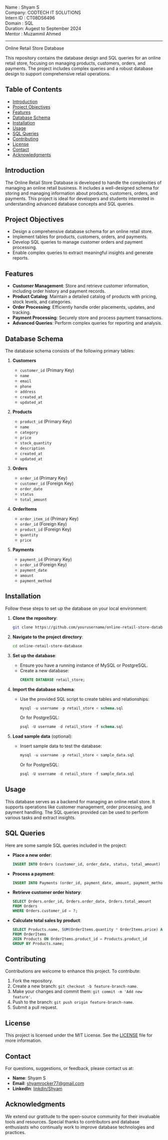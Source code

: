 Name      : Shyam S
<BR>
Company: CODTECH IT SOLUTIONS
<BR>
Intern ID : CT08DS6496
<BR>
Domain  : SQL
<BR>
Duration: Augest to September 2024
<BR>
Mentor : Muzammil Ahmed


---

Online Retail Store Database

This repository contains the database design and SQL queries for an online retail store, focusing on managing products, customers, orders, and payments. The project includes complex queries and a robust database design to support comprehensive retail operations.

## Table of Contents

- [Introduction](#introduction)
- [Project Objectives](#project-objectives)
- [Features](#features)
- [Database Schema](#database-schema)
- [Installation](#installation)
- [Usage](#usage)
- [SQL Queries](#sql-queries)
- [Contributing](#contributing)
- [License](#license)
- [Contact](#contact)
- [Acknowledgments](#acknowledgments)

## Introduction

The Online Retail Store Database is developed to handle the complexities of managing an online retail business. It includes a well-designed schema for storing and managing information about products, customers, orders, and payments. This project is ideal for developers and students interested in understanding advanced database concepts and SQL queries.

## Project Objectives

- Design a comprehensive database schema for an online retail store.
- Implement tables for products, customers, orders, and payments.
- Develop SQL queries to manage customer orders and payment processing.
- Enable complex queries to extract meaningful insights and generate reports.

## Features

- **Customer Management**: Store and retrieve customer information, including order history and payment records.
- **Product Catalog**: Maintain a detailed catalog of products with pricing, stock levels, and categories.
- **Order Processing**: Efficiently handle order placements, updates, and tracking.
- **Payment Processing**: Securely store and process payment transactions.
- **Advanced Queries**: Perform complex queries for reporting and analysis.

## Database Schema

The database schema consists of the following primary tables:

1. **Customers**
   - `customer_id` (Primary Key)
   - `name`
   - `email`
   - `phone`
   - `address`
   - `created_at`
   - `updated_at`

2. **Products**
   - `product_id` (Primary Key)
   - `name`
   - `category`
   - `price`
   - `stock_quantity`
   - `description`
   - `created_at`
   - `updated_at`

3. **Orders**
   - `order_id` (Primary Key)
   - `customer_id` (Foreign Key)
   - `order_date`
   - `status`
   - `total_amount`

4. **OrderItems**
   - `order_item_id` (Primary Key)
   - `order_id` (Foreign Key)
   - `product_id` (Foreign Key)
   - `quantity`
   - `price`

5. **Payments**
   - `payment_id` (Primary Key)
   - `order_id` (Foreign Key)
   - `payment_date`
   - `amount`
   - `payment_method`

## Installation

Follow these steps to set up the database on your local environment:

1. **Clone the repository**:
   ```bash
   git clone https://github.com/yourusername/online-retail-store-database (https://github.com/MSivananthan/CODTECH-TASK03).git
   ```

2. **Navigate to the project directory**:
   ```bash
   cd online-retail-store-database
   ```

3. **Set up the database**:
   - Ensure you have a running instance of MySQL or PostgreSQL.
   - Create a new database:
     ```sql
     CREATE DATABASE retail_store;
     ```

4. **Import the database schema**:
   - Use the provided SQL script to create tables and relationships:
     ```sql
     mysql -u username -p retail_store < schema.sql
     ```
     Or for PostgreSQL:
     ```sql
     psql -U username -d retail_store -f schema.sql
     ```

5. **Load sample data** (optional):
   - Insert sample data to test the database:
     ```sql
     mysql -u username -p retail_store < sample_data.sql
     ```
     Or for PostgreSQL:
     ```sql
     psql -U username -d retail_store -f sample_data.sql
     ```

## Usage

This database serves as a backend for managing an online retail store. It supports operations like customer management, order processing, and payment handling. The SQL queries provided can be used to perform various tasks and extract insights.

## SQL Queries

Here are some sample SQL queries included in the project:

- **Place a new order**:
  ```sql
  INSERT INTO Orders (customer_id, order_date, status, total_amount) VALUES (?, ?, ?, ?);
  ```

- **Process a payment**:
  ```sql
  INSERT INTO Payments (order_id, payment_date, amount, payment_method) VALUES (?, ?, ?, ?);
  ```

- **Retrieve customer order history**:
  ```sql
  SELECT Orders.order_id, Orders.order_date, Orders.total_amount
  FROM Orders
  WHERE Orders.customer_id = ?;
  ```

- **Calculate total sales by product**:
  ```sql
  SELECT Products.name, SUM(OrderItems.quantity * OrderItems.price) AS total_sales
  FROM OrderItems
  JOIN Products ON OrderItems.product_id = Products.product_id
  GROUP BY Products.name;
  ```

## Contributing

Contributions are welcome to enhance this project. To contribute:

1. Fork the repository.
2. Create a new branch: `git checkout -b feature-branch-name`.
3. Make your changes and commit them: `git commit -m 'Add new feature'`.
4. Push to the branch: `git push origin feature-branch-name`.
5. Submit a pull request.

## License

This project is licensed under the MIT License. See the [LICENSE](LICENSE) file for more information.

## Contact

For questions, suggestions, or feedback, please contact us at:

- **Name**: Shyam S
- **Email**: shyamrocker77@gmail.com
- **LinkedIn**: [linkdin/Shyam](www.linkedin.com/in/shyam-s-231452250)


## Acknowledgments

We extend our gratitude to the open-source community for their invaluable tools and resources. Special thanks to contributors and database enthusiasts who continually work to improve database technologies and practices.
